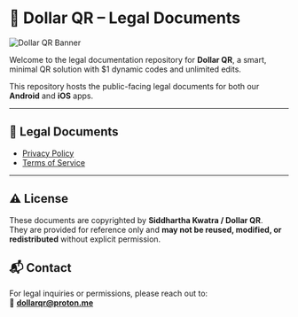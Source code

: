 # 🧾 Dollar QR – Legal Documents

![Dollar QR Banner](https://raw.githubusercontent.com/dollarqr/dollarqr-legal-docs/blob/main/github-Dollar-QR.png)

Welcome to the legal documentation repository for **Dollar QR**, a smart, minimal QR solution with $1 dynamic codes and unlimited edits.

This repository hosts the public-facing legal documents for both our **Android** and **iOS** apps.

---

## 📄 Legal Documents

- [Privacy Policy](https://dollarqr.github.io/dollarqr-legal-docs/privacy_policy.html)
- [Terms of Service](https://dollarqr.github.io/dollarqr-legal-docs/terms_of_service.html)

---

## ⚠️ License

These documents are copyrighted by **Siddhartha Kwatra / Dollar QR**.  
They are provided for reference only and **may not be reused, modified, or redistributed** without explicit permission.

## 📬 Contact

For legal inquiries or permissions, please reach out to:  
📧 **dollarqr@proton.me**
